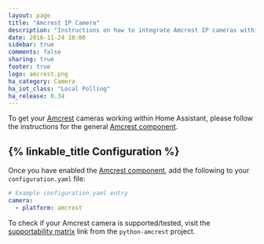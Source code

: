 ```yaml
---
layout: page
title: "Amcrest IP Camera"
description: "Instructions on how to integrate Amcrest IP cameras within Home Assistant."
date: 2016-11-24 10:00
sidebar: true
comments: false
sharing: true
footer: true
logo: amcrest.png
ha_category: Camera
ha_iot_class: "Local Polling"
ha_release: 0.34
---
```


To get your [Amcrest](https://amcrest.com/) cameras working within Home Assistant, please follow the instructions for the general [Amcrest component](/components/amcrest).

## {% linkable_title Configuration %}

Once you have enabled the [Amcrest component](/components/amcrest), add the following to your `configuration.yaml` file:

```yaml
# Example configuration.yaml entry
camera:
  - platform: amcrest
```

To check if your Amcrest camera is supported/tested, visit the [supportability matrix](https://github.com/tchellomello/python-amcrest#supportability-matrix) link from the `python-amcrest` project.
